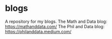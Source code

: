 # blogs
A repository for my blogs.
The Math and Data blog: https://mathanddata.com/
The Phil and Data blog: https://philanddata.medium.com/
